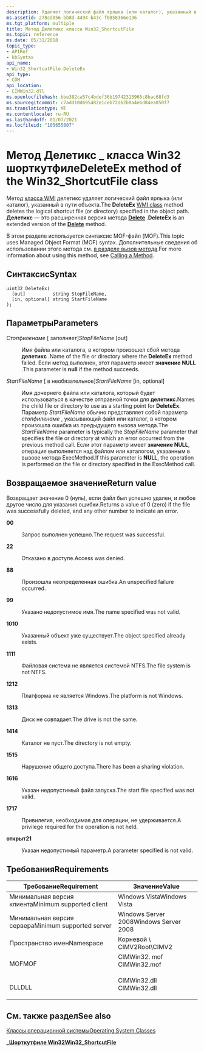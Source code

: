 ```yaml
---
description: Удаляет логический файл ярлыка (или каталог), указанный в пути объекта.
ms.assetid: 278cd856-bb8d-4494-b43c-f0858366e136
ms.tgt_platform: multiple
title: Метод Делетикс класса Win32_ShortcutFile
ms.topic: reference
ms.date: 05/31/2018
topic_type:
- APIRef
- kbSyntax
api_name:
- Win32_ShortcutFile.DeleteEx
api_type:
- COM
api_location:
- CIMWin32.dll
ms.openlocfilehash: bbe382ca57c4bdef36b19742313965c8bac68fd3
ms.sourcegitcommit: c7add10d695482e1ceb72d62b8a4ebd84ea050f7
ms.translationtype: MT
ms.contentlocale: ru-RU
ms.lasthandoff: 01/07/2021
ms.locfileid: "105655807"
---
```

# <a name="deleteex-method-of-the-win32_shortcutfile-class"></a><span data-ttu-id="c9fa6-103">Метод Делетикс \_ класса Win32 шорткутфиле</span><span class="sxs-lookup"><span data-stu-id="c9fa6-103">DeleteEx method of the Win32\_ShortcutFile class</span></span>

<span data-ttu-id="c9fa6-104">Метод  [класса WMI](/windows/desktop/WmiSdk/retrieving-a-class) делетикс удаляет логический файл ярлыка (или каталог), указанный в пути объекта.</span><span class="sxs-lookup"><span data-stu-id="c9fa6-104">The **DeleteEx** [WMI class](/windows/desktop/WmiSdk/retrieving-a-class) method deletes the logical shortcut file (or directory) specified in the object path.</span></span> <span data-ttu-id="c9fa6-105">**Делетикс** — это расширенная версия метода [**Delete**](delete-method-in-class-win32-directory.md) .</span><span class="sxs-lookup"><span data-stu-id="c9fa6-105">**DeleteEx** is an extended version of the [**Delete**](delete-method-in-class-win32-directory.md) method.</span></span>

<span data-ttu-id="c9fa6-106">В этом разделе используется синтаксис MOF-файл (MOF).</span><span class="sxs-lookup"><span data-stu-id="c9fa6-106">This topic uses Managed Object Format (MOF) syntax.</span></span> <span data-ttu-id="c9fa6-107">Дополнительные сведения об использовании этого метода см. [в разделе вызов метода](/windows/desktop/WmiSdk/calling-a-method).</span><span class="sxs-lookup"><span data-stu-id="c9fa6-107">For more information about using this method, see [Calling a Method](/windows/desktop/WmiSdk/calling-a-method).</span></span>

## <a name="syntax"></a><span data-ttu-id="c9fa6-108">Синтаксис</span><span class="sxs-lookup"><span data-stu-id="c9fa6-108">Syntax</span></span>


```mof
uint32 DeleteEx(
  [out]          string StopFileName,
  [in, optional] string StartFileName
);
```



## <a name="parameters"></a><span data-ttu-id="c9fa6-109">Параметры</span><span class="sxs-lookup"><span data-stu-id="c9fa6-109">Parameters</span></span>

<dl> <dt>

<span data-ttu-id="c9fa6-110">*Стопфиленаме* \[ заполняет\]</span><span class="sxs-lookup"><span data-stu-id="c9fa6-110">*StopFileName* \[out\]</span></span>
</dt> <dd>

<span data-ttu-id="c9fa6-111">Имя файла или каталога, в котором произошел сбой метода **делетикс** .</span><span class="sxs-lookup"><span data-stu-id="c9fa6-111">Name of the file or directory where the **DeleteEx** method failed.</span></span> <span data-ttu-id="c9fa6-112">Если метод выполнен, этот параметр имеет **значение NULL** .</span><span class="sxs-lookup"><span data-stu-id="c9fa6-112">This parameter is **null** if the method succeeds.</span></span>

</dd> <dt>

<span data-ttu-id="c9fa6-113">*StartFileName* \[ в необязательное\]</span><span class="sxs-lookup"><span data-stu-id="c9fa6-113">*StartFileName* \[in, optional\]</span></span>
</dt> <dd>

<span data-ttu-id="c9fa6-114">Имя дочернего файла или каталога, который будет использоваться в качестве отправной точки для **делетикс**.</span><span class="sxs-lookup"><span data-stu-id="c9fa6-114">Names the child file or directory to use as a starting point for **DeleteEx**.</span></span> <span data-ttu-id="c9fa6-115">Параметр *StartFileName* обычно представляет собой параметр *стопфиленаме* , указывающий файл или каталог, в котором произошла ошибка из предыдущего вызова метода.</span><span class="sxs-lookup"><span data-stu-id="c9fa6-115">The *StartFileName* parameter is typically the *StopFileName* parameter that specifies the file or directory at which an error occurred from the previous method call.</span></span> <span data-ttu-id="c9fa6-116">Если этот параметр имеет **значение NULL**, операция выполняется над файлом или каталогом, указанным в вызове метода ExecMethod.</span><span class="sxs-lookup"><span data-stu-id="c9fa6-116">If this parameter is **NULL**, the operation is performed on the file or directory specified in the ExecMethod call.</span></span>

</dd> </dl>

## <a name="return-value"></a><span data-ttu-id="c9fa6-117">Возвращаемое значение</span><span class="sxs-lookup"><span data-stu-id="c9fa6-117">Return value</span></span>

<span data-ttu-id="c9fa6-118">Возвращает значение 0 (нуль), если файл был успешно удален, и любое другое число для указания ошибки.</span><span class="sxs-lookup"><span data-stu-id="c9fa6-118">Returns a value of 0 (zero) if the file was successfully deleted, and any other number to indicate an error.</span></span>

<dl> <dt>

<span data-ttu-id="c9fa6-119">**0**</span><span class="sxs-lookup"><span data-stu-id="c9fa6-119">**0**</span></span>
</dt> <dd>

<span data-ttu-id="c9fa6-120">Запрос выполнен успешно.</span><span class="sxs-lookup"><span data-stu-id="c9fa6-120">The request was successful.</span></span>

</dd> <dt>

<span data-ttu-id="c9fa6-121">**2**</span><span class="sxs-lookup"><span data-stu-id="c9fa6-121">**2**</span></span>
</dt> <dd>

<span data-ttu-id="c9fa6-122">Отказано в доступе.</span><span class="sxs-lookup"><span data-stu-id="c9fa6-122">Access was denied.</span></span>

</dd> <dt>

<span data-ttu-id="c9fa6-123">**8**</span><span class="sxs-lookup"><span data-stu-id="c9fa6-123">**8**</span></span>
</dt> <dd>

<span data-ttu-id="c9fa6-124">Произошла неопределенная ошибка.</span><span class="sxs-lookup"><span data-stu-id="c9fa6-124">An unspecified failure occurred.</span></span>

</dd> <dt>

<span data-ttu-id="c9fa6-125">**9**</span><span class="sxs-lookup"><span data-stu-id="c9fa6-125">**9**</span></span>
</dt> <dd>

<span data-ttu-id="c9fa6-126">Указано недопустимое имя.</span><span class="sxs-lookup"><span data-stu-id="c9fa6-126">The name specified was not valid.</span></span>

</dd> <dt>

<span data-ttu-id="c9fa6-127">**10**</span><span class="sxs-lookup"><span data-stu-id="c9fa6-127">**10**</span></span>
</dt> <dd>

<span data-ttu-id="c9fa6-128">Указанный объект уже существует.</span><span class="sxs-lookup"><span data-stu-id="c9fa6-128">The object specified already exists.</span></span>

</dd> <dt>

<span data-ttu-id="c9fa6-129">**11**</span><span class="sxs-lookup"><span data-stu-id="c9fa6-129">**11**</span></span>
</dt> <dd>

<span data-ttu-id="c9fa6-130">Файловая система не является системой NTFS.</span><span class="sxs-lookup"><span data-stu-id="c9fa6-130">The file system is not NTFS.</span></span>

</dd> <dt>

<span data-ttu-id="c9fa6-131">**12**</span><span class="sxs-lookup"><span data-stu-id="c9fa6-131">**12**</span></span>
</dt> <dd>

<span data-ttu-id="c9fa6-132">Платформа не является Windows.</span><span class="sxs-lookup"><span data-stu-id="c9fa6-132">The platform is not Windows.</span></span>

</dd> <dt>

<span data-ttu-id="c9fa6-133">**13**</span><span class="sxs-lookup"><span data-stu-id="c9fa6-133">**13**</span></span>
</dt> <dd>

<span data-ttu-id="c9fa6-134">Диск не совпадает.</span><span class="sxs-lookup"><span data-stu-id="c9fa6-134">The drive is not the same.</span></span>

</dd> <dt>

<span data-ttu-id="c9fa6-135">**14**</span><span class="sxs-lookup"><span data-stu-id="c9fa6-135">**14**</span></span>
</dt> <dd>

<span data-ttu-id="c9fa6-136">Каталог не пуст.</span><span class="sxs-lookup"><span data-stu-id="c9fa6-136">The directory is not empty.</span></span>

</dd> <dt>

<span data-ttu-id="c9fa6-137">**15**</span><span class="sxs-lookup"><span data-stu-id="c9fa6-137">**15**</span></span>
</dt> <dd>

<span data-ttu-id="c9fa6-138">Нарушение общего доступа.</span><span class="sxs-lookup"><span data-stu-id="c9fa6-138">There has been a sharing violation.</span></span>

</dd> <dt>

<span data-ttu-id="c9fa6-139">**16**</span><span class="sxs-lookup"><span data-stu-id="c9fa6-139">**16**</span></span>
</dt> <dd>

<span data-ttu-id="c9fa6-140">Указан недопустимый файл запуска.</span><span class="sxs-lookup"><span data-stu-id="c9fa6-140">The start file specified was not valid.</span></span>

</dd> <dt>

<span data-ttu-id="c9fa6-141">**17**</span><span class="sxs-lookup"><span data-stu-id="c9fa6-141">**17**</span></span>
</dt> <dd>

<span data-ttu-id="c9fa6-142">Привилегия, необходимая для операции, не удерживается.</span><span class="sxs-lookup"><span data-stu-id="c9fa6-142">A privilege required for the operation is not held.</span></span>

</dd> <dt>

<span data-ttu-id="c9fa6-143">**открыт**</span><span class="sxs-lookup"><span data-stu-id="c9fa6-143">**21**</span></span>
</dt> <dd>

<span data-ttu-id="c9fa6-144">Указан недопустимый параметр.</span><span class="sxs-lookup"><span data-stu-id="c9fa6-144">A parameter specified is not valid.</span></span>

</dd> </dl>

## <a name="requirements"></a><span data-ttu-id="c9fa6-145">Требования</span><span class="sxs-lookup"><span data-stu-id="c9fa6-145">Requirements</span></span>



| <span data-ttu-id="c9fa6-146">Требование</span><span class="sxs-lookup"><span data-stu-id="c9fa6-146">Requirement</span></span> | <span data-ttu-id="c9fa6-147">Значение</span><span class="sxs-lookup"><span data-stu-id="c9fa6-147">Value</span></span> |
|-------------------------------------|-----------------------------------------------------------------------------------------|
| <span data-ttu-id="c9fa6-148">Минимальная версия клиента</span><span class="sxs-lookup"><span data-stu-id="c9fa6-148">Minimum supported client</span></span><br/> | <span data-ttu-id="c9fa6-149">Windows Vista</span><span class="sxs-lookup"><span data-stu-id="c9fa6-149">Windows Vista</span></span><br/>                                                                |
| <span data-ttu-id="c9fa6-150">Минимальная версия сервера</span><span class="sxs-lookup"><span data-stu-id="c9fa6-150">Minimum supported server</span></span><br/> | <span data-ttu-id="c9fa6-151">Windows Server 2008</span><span class="sxs-lookup"><span data-stu-id="c9fa6-151">Windows Server 2008</span></span><br/>                                                          |
| <span data-ttu-id="c9fa6-152">Пространство имен</span><span class="sxs-lookup"><span data-stu-id="c9fa6-152">Namespace</span></span><br/>                | <span data-ttu-id="c9fa6-153">Корневой \\ CIMV2</span><span class="sxs-lookup"><span data-stu-id="c9fa6-153">Root\\CIMV2</span></span><br/>                                                                  |
| <span data-ttu-id="c9fa6-154">MOF</span><span class="sxs-lookup"><span data-stu-id="c9fa6-154">MOF</span></span><br/>                      | <dl> <span data-ttu-id="c9fa6-155"><dt>CIMWin32. mof</dt></span><span class="sxs-lookup"><span data-stu-id="c9fa6-155"><dt>CIMWin32.mof</dt></span></span> </dl> |
| <span data-ttu-id="c9fa6-156">DLL</span><span class="sxs-lookup"><span data-stu-id="c9fa6-156">DLL</span></span><br/>                      | <dl> <span data-ttu-id="c9fa6-157"><dt>CIMWin32.dll</dt></span><span class="sxs-lookup"><span data-stu-id="c9fa6-157"><dt>CIMWin32.dll</dt></span></span> </dl> |



## <a name="see-also"></a><span data-ttu-id="c9fa6-158">См. также раздел</span><span class="sxs-lookup"><span data-stu-id="c9fa6-158">See also</span></span>

<dl> <dt>

<span data-ttu-id="c9fa6-159">[Классы операционной системы](/previous-versions//aa392727(v=vs.85))</span><span class="sxs-lookup"><span data-stu-id="c9fa6-159">[Operating System Classes](/previous-versions//aa392727(v=vs.85))</span></span>
</dt> <dt>

[<span data-ttu-id="c9fa6-160">**\_Шорткутфиле Win32**</span><span class="sxs-lookup"><span data-stu-id="c9fa6-160">**Win32\_ShortcutFile**</span></span>](win32-shortcutfile.md)
</dt> </dl>

 

